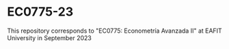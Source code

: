# EC0775-23
 This repository corresponds to "EC0775: Econometría Avanzada II" at EAFIT University in September 2023
